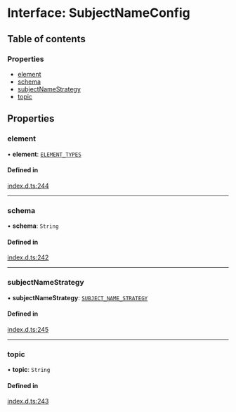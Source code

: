 # Interface: SubjectNameConfig

## Table of contents

### Properties

- [element](SubjectNameConfig.md#element)
- [schema](SubjectNameConfig.md#schema)
- [subjectNameStrategy](SubjectNameConfig.md#subjectnamestrategy)
- [topic](SubjectNameConfig.md#topic)

## Properties

### element

• **element**: [`ELEMENT_TYPES`](../enums/ELEMENT_TYPES.md)

#### Defined in

[index.d.ts:244](https://github.com/mostafa/xk6-kafka/blob/main/api-docs/index.d.ts#L244)

---

### schema

• **schema**: `String`

#### Defined in

[index.d.ts:242](https://github.com/mostafa/xk6-kafka/blob/main/api-docs/index.d.ts#L242)

---

### subjectNameStrategy

• **subjectNameStrategy**: [`SUBJECT_NAME_STRATEGY`](../enums/SUBJECT_NAME_STRATEGY.md)

#### Defined in

[index.d.ts:245](https://github.com/mostafa/xk6-kafka/blob/main/api-docs/index.d.ts#L245)

---

### topic

• **topic**: `String`

#### Defined in

[index.d.ts:243](https://github.com/mostafa/xk6-kafka/blob/main/api-docs/index.d.ts#L243)
